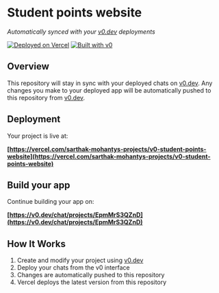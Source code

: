 # Student points website

*Automatically synced with your [v0.dev](https://v0.dev) deployments*

[![Deployed on Vercel](https://img.shields.io/badge/Deployed%20on-Vercel-black?style=for-the-badge&logo=vercel)](https://vercel.com/sarthak-mohantys-projects/v0-student-points-website)
[![Built with v0](https://img.shields.io/badge/Built%20with-v0.dev-black?style=for-the-badge)](https://v0.dev/chat/projects/EpmMrS3QZnD)

## Overview

This repository will stay in sync with your deployed chats on [v0.dev](https://v0.dev).
Any changes you make to your deployed app will be automatically pushed to this repository from [v0.dev](https://v0.dev).

## Deployment

Your project is live at:

**[https://vercel.com/sarthak-mohantys-projects/v0-student-points-website](https://vercel.com/sarthak-mohantys-projects/v0-student-points-website)**

## Build your app

Continue building your app on:

**[https://v0.dev/chat/projects/EpmMrS3QZnD](https://v0.dev/chat/projects/EpmMrS3QZnD)**

## How It Works

1. Create and modify your project using [v0.dev](https://v0.dev)
2. Deploy your chats from the v0 interface
3. Changes are automatically pushed to this repository
4. Vercel deploys the latest version from this repository